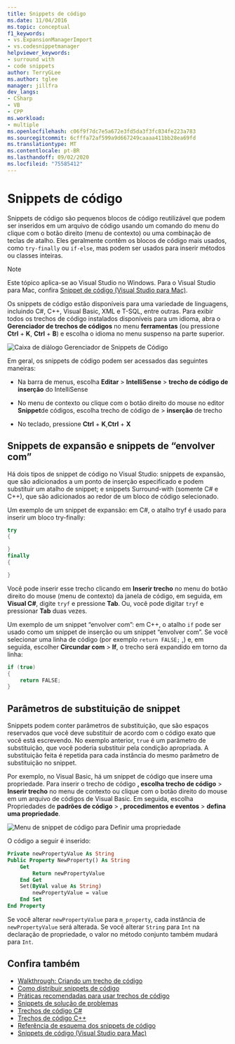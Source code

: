 ```yaml
---
title: Snippets de código
ms.date: 11/04/2016
ms.topic: conceptual
f1_keywords:
- vs.ExpansionManagerImport
- vs.codesnippetmanager
helpviewer_keywords:
- surround with
- code snippets
author: TerryGLee
ms.author: tglee
manager: jillfra
dev_langs:
- CSharp
- VB
- CPP
ms.workload:
- multiple
ms.openlocfilehash: c06f9f7dc7e5a672e3fd5da3f3fc834fe223a783
ms.sourcegitcommit: 6cfffa72af599a9d667249caaaa411bb28ea69fd
ms.translationtype: MT
ms.contentlocale: pt-BR
ms.lasthandoff: 09/02/2020
ms.locfileid: "75585412"
---
```

# <a name="code-snippets"></a>Snippets de código

Snippets de código são pequenos blocos de código reutilizável que podem ser inseridos em um arquivo de código usando um comando do menu do clique com o botão direito (menu de contexto) ou uma combinação de teclas de atalho. Eles geralmente contêm os blocos de código mais usados, como `try-finally` ou `if-else`, mas podem ser usados para inserir métodos ou classes inteiras.

> [!NOTE]
> Este tópico aplica-se ao Visual Studio no Windows. Para o Visual Studio para Mac, confira [Snippet de código (Visual Studio para Mac)](/visualstudio/mac/snippets).

Os snippets de código estão disponíveis para uma variedade de linguagens, incluindo C#, C++, Visual Basic, XML e T-SQL, entre outras. Para exibir todos os trechos de código instalados disponíveis para um idioma, abra o **Gerenciador de trechos de códigos** no menu **ferramentas** (ou pressione **Ctrl** + **K**, **Ctrl** + **B**) e escolha o idioma no menu suspenso na parte superior.

![Caixa de diálogo Gerenciador de Snippets de Código](media/code-snippets-manager.png)

Em geral, os snippets de código podem ser acessados das seguintes maneiras:

- Na barra de menus, escolha **Editar**  >  **IntelliSense**  >  **trecho de código de inserção** do IntelliSense

- No menu de contexto ou clique com o botão direito do mouse no editor **Snippet**de códigos, escolha trecho de código de  >  **inserção** de trecho

- No teclado, pressione **Ctrl** + **K**,**Ctrl** + **X**

## <a name="expansion-snippets-and-surround-with-snippets"></a>Snippets de expansão e snippets de “envolver com”

Há dois tipos de snippet de código no Visual Studio: snippets de expansão, que são adicionados a um ponto de inserção especificado e podem substituir um atalho de snippet; e snippets Surround-with (somente C# e C++), que são adicionados ao redor de um bloco de código selecionado.

Um exemplo de um snippet de expansão: em C#, o atalho tryf é usado para inserir um bloco try-finally:

```csharp
try
{

}
finally
{

}
```

Você pode inserir esse trecho clicando em **Inserir trecho** no menu do botão direito do mouse (menu de contexto) da janela de código, em seguida, em **Visual C#**, digite `tryf` e pressione **Tab**. Ou, você pode digitar `tryf` e pressionar **Tab** duas vezes.

Um exemplo de um snippet “envolver com”: em C++, o atalho `if` pode ser usado como um snippet de inserção ou um snippet “envolver com”. Se você selecionar uma linha de código (por exemplo `return FALSE;` ,) e, em seguida, escolher **Circundar com**  >  **If**, o trecho será expandido em torno da linha:

```cpp
if (true)
{
    return FALSE;
}
```

## <a name="snippet-replacement-parameters"></a>Parâmetros de substituição de snippet

Snippets podem conter parâmetros de substituição, que são espaços reservados que você deve substituir de acordo com o código exato que você está escrevendo. No exemplo anterior, `true` é um parâmetro de substituição, que você poderia substituir pela condição apropriada. A substituição feita é repetida para cada instância do mesmo parâmetro de substituição no snippet.

Por exemplo, no Visual Basic, há um snippet de código que insere uma propriedade. Para inserir o trecho de código **, escolha trecho de código**  >  **Inserir trecho** no menu de contexto ou clique com o botão direito do mouse em um arquivo de códigos de Visual Basic. Em seguida, escolha Propriedades de **padrões de código**  >  **, procedimentos e eventos**  >  **defina uma propriedade**.

![Menu de snippet de código para Definir uma propriedade](media/code-snippets-vb-property.png)

O código a seguir é inserido:

```vb
Private newPropertyValue As String
Public Property NewProperty() As String
    Get
        Return newPropertyValue
    End Get
    Set(ByVal value As String)
        newPropertyValue = value
    End Set
End Property
```

Se você alterar `newPropertyValue` para `m_property`, cada instância de `newPropertyValue` será alterada. Se você alterar `String` para `Int` na declaração de propriedade, o valor no método conjunto também mudará para `Int`.

## <a name="see-also"></a>Confira também

- [Walkthrough: Criando um trecho de código](../ide/walkthrough-creating-a-code-snippet.md)
- [Como distribuir snippets de código](../ide/how-to-distribute-code-snippets.md)
- [Práticas recomendadas para usar trechos de código](../ide/best-practices-for-using-code-snippets.md)
- [Snippets de solução de problemas](../ide/troubleshooting-snippets.md)
- [Trechos de código C#](../ide/visual-csharp-code-snippets.md)
- [Trechos de código C++](../ide/visual-cpp-code-snippets.md)
- [Referência de esquema dos snippets de código](../ide/code-snippets-schema-reference.md)
- [Snippets de código (Visual Studio para Mac)](/visualstudio/mac/snippets)
